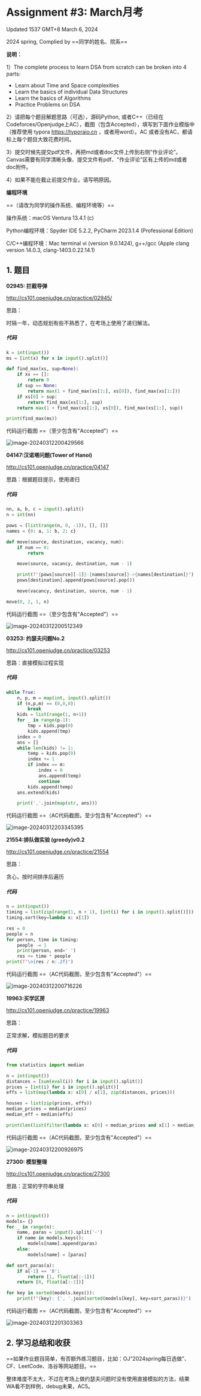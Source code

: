 # Assignment #3: March月考

Updated 1537 GMT+8 March 6, 2024

2024 spring, Complied by ==同学的姓名、院系==



**说明：**

1）The complete process to learn DSA from scratch can be broken into 4 parts:
- Learn about Time and Space complexities
- Learn the basics of individual Data Structures
- Learn the basics of Algorithms
- Practice Problems on DSA

2）请把每个题目解题思路（可选），源码Python, 或者C++（已经在Codeforces/Openjudge上AC），截图（包含Accepted），填写到下面作业模版中（推荐使用 typora https://typoraio.cn ，或者用word）。AC 或者没有AC，都请标上每个题目大致花费时间。

3）提交时候先提交pdf文件，再把md或者doc文件上传到右侧“作业评论”。Canvas需要有同学清晰头像、提交文件有pdf、"作业评论"区有上传的md或者doc附件。

4）如果不能在截止前提交作业，请写明原因。



**编程环境**

==（请改为同学的操作系统、编程环境等）==

操作系统：macOS Ventura 13.4.1 (c)

Python编程环境：Spyder IDE 5.2.2, PyCharm 2023.1.4 (Professional Edition)

C/C++编程环境：Mac terminal vi (version 9.0.1424), g++/gcc (Apple clang version 14.0.3, clang-1403.0.22.14.1)



## 1. 题目

**02945: 拦截导弹**

http://cs101.openjudge.cn/practice/02945/



思路：

时隔一年，动态规划有些不熟悉了，在考场上使用了递归解法。

##### 代码

```python
k = int(input())
ms = [int(x) for x in input().split()]

def find_max(xs, sup=None):
    if xs == []:
        return 0
    if sup == None:
        return max(1 + find_max(xs[1:], xs[0]), find_max(xs[1:]))
    if xs[0] > sup:
        return find_max(xs[1:], sup)
    return max(1 + find_max(xs[1:], xs[0]), find_max(xs[1:], sup))

print(find_max(ms))

```



代码运行截图 ==（至少包含有"Accepted"）==

![image-20240312200429566](https://p.ipic.vip/qkui3s.png)



**04147:汉诺塔问题(Tower of Hanoi)**

http://cs101.openjudge.cn/practice/04147



思路：根据题目提示，使用递归



##### 代码

```python
nn, a, b, c = input().split()
n = int(nn)

pows = [list(range(n, 0, -1)), [], []]
names = {0: a, 1: b, 2: c}

def move(source, destination, vacancy, num):
    if num == 0:
        return

    move(source, vacancy, destination, num - 1)

    print(f"{pows[source][-1]}:{names[source]}->{names[destination]}")
    pows[destination].append(pows[source].pop())

    move(vacancy, destination, source, num - 1)

move(0, 2, 1, n)

```



代码运行截图 ==（至少包含有"Accepted"）==

![image-20240312200512349](https://p.ipic.vip/s96cmi.png)



**03253: 约瑟夫问题No.2**

http://cs101.openjudge.cn/practice/03253



思路：直接模拟过程实现



##### 代码

```python
while True:
    n, p, m = map(int, input().split())
    if (n,p,m) == (0,0,0):
        break
    kids = list(range(1, n+1))
    for _ in range(p-1):
        tmp = kids.pop(0)
        kids.append(tmp)
    index = 0
    ans = []
    while len(kids) != 1:
        temp = kids.pop(0)
        index += 1
        if index == m:
            index = 0
            ans.append(temp)
            continue
        kids.append(temp)
    ans.extend(kids)

    print(','.join(map(str, ans)))
```



代码运行截图 ==（AC代码截图，至少包含有"Accepted"）==

![image-20240312203345395](https://p.ipic.vip/3jh5dc.png)



**21554:排队做实验 (greedy)v0.2**

http://cs101.openjudge.cn/practice/21554



思路：

贪心，按时间排序后遍历

##### 代码

```python
n = int(input())
timing = list(zip(range(1, n + 1), [int(i) for i in input().split()]))
timing.sort(key=lambda x: x[1])

res = 0
people = n
for person, time in timing:
    people -= 1
    print(person, end=' ')
    res += time * people
print(f"\n{res / n:.2f}")

```



代码运行截图 ==（AC代码截图，至少包含有"Accepted"）==

![image-20240312200716226](https://p.ipic.vip/mmxyhr.png)



**19963:买学区房**

http://cs101.openjudge.cn/practice/19963



思路：

正常求解，模拟题目的要求

##### 代码

```python
from statistics import median

n = int(input())
distances = [sum(eval(i)) for i in input().split()]
prices = [int(i) for i in input().split()]
effs = list(map(lambda x: x[0] / x[1], zip(distances, prices)))

houses = list(zip(prices, effs))
median_prices = median(prices)
median_eff = median(effs)

print(len(list(filter(lambda x: x[0] < median_prices and x[1] > median_eff, houses))))

```



代码运行截图 ==（AC代码截图，至少包含有"Accepted"）==

![image-20240312200926975](https://p.ipic.vip/mvxsgn.png)



**27300: 模型整理**

http://cs101.openjudge.cn/practice/27300



思路：正常的字符串处理



##### 代码

```python
n = int(input())
models= {}
for _ in range(n):
    name, paras = input().split('-')
    if name in models.keys():
        models[name].append(paras)
    else:
        models[name] = [paras]

def sort_paras(a):
    if a[-1] == 'B':
        return [1, float(a[:-1])]
    return [0, float(a[:-1])]

for key in sorted(models.keys()):
    print(f"{key}: {', '.join(sorted(models[key], key=sort_paras))}")

```



代码运行截图 ==（AC代码截图，至少包含有"Accepted"）==

![image-20240312201303363](https://p.ipic.vip/qwr4cc.png)



## 2. 学习总结和收获

==如果作业题目简单，有否额外练习题目，比如：OJ“2024spring每日选做”、CF、LeetCode、洛谷等网站题目。==

整体难度不太大，不过在考场上做约瑟夫问题时没有使用直接模拟的方法，结果WA看不到样例，debug未果，AC5。



